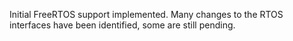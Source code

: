 Initial FreeRTOS support implemented. Many changes to the RTOS interfaces have been identified, some are still pending.
